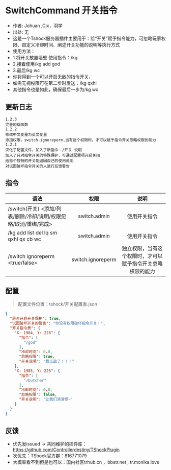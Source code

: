 # SwitchCommand 开关指令

- 作者: Johuan ,Cjx，羽学
- 出处: 无
- 这是一个Tshock服务器插件主要用于：给“开关”赋予指令能力，可忽略玩家权限、自定义冷却时间、阐述开关功能的说明等执行方式
- 使用方法：
- 1.将开关放置墙壁 使用指令：/kg
- 2.接着使用/kg add god
- 3.最后/kg wc
- 你将得到一个可以开启无敌的指令开关，
- 如需无视权限可在第二步时发送：/kg qxhl 
- 其他指令也是如此，确保最后一步为/kg wc

## 更新日志

```
1.2.3
完善卸载函数
1.2.2
修改中文变量为英文变量
添加权限，switch.ignoreperm,当有这个权限时，才可以赋予指令开关忽略权限的能力
1.2.1
汉化了配置文件，加入了新指令：/开关 说明
加入了只对指令开关的特殊保护，可通过配置项开启关闭
给每个独特的开关能返回自己的使用说明
对试图破坏指令开关的人进行反馈警告
```

## 指令

| 语法           |        权限         |   说明   |
| -------------- | :-----------------: | :------: |
| /switch(开关) <添加/列表/删除/冷却/说明/权限忽略/取消/重绑/完成>  | switch.admin | 使用开关指令 |
| /kg add list del lq sm qxhl qx cb wc  | switch.admin | 使用开关指令 |
| /switch ignoreperm  <true/false>  | switch.ignoreperm | 独立权限，当有这个权限时，才可以赋予指令开关忽略权限的能力 |

## 配置
> 配置文件位置：tshock/开关配置表.json
```json
{
  "是否开启开关保护": true,
  "试图破坏开关的警告": "你没有权限破坏指令开关！",
  "开关指令表": {
    "X: 1984, Y: 226": {
      "指令": [
        "/god"
      ],
      "冷却时间": 0.0,
      "忽略权限": true,
      "开关说明": "我无敌了！！！"
    },
    "X: 1985, Y: 226": {
      "指令": [
        "/butcher"
      ],
      "冷却时间": 0.0,
      "忽略权限": false,
      "开关说明": "让我们清清怪~"
    }
  }
}
```
## 反馈
- 优先发issued -> 共同维护的插件库：https://github.com/Controllerdestiny/TShockPlugin
- 次优先：TShock官方群：816771079
- 大概率看不到但是也可以：国内社区trhub.cn ，bbstr.net , tr.monika.love
